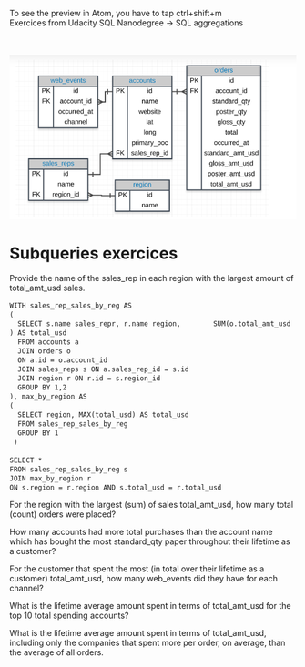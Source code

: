 
To see the preview in Atom, you have to tap ctrl+shift+m </br>
Exercices from Udacity SQL Nanodegree -> SQL aggregations  </br> </br> </br>


![](assets/groupy_by-82530243.PNG)

# Subqueries  exercices

Provide the name of the sales_rep in each region with the largest amount of total_amt_usd sales.
```
WITH sales_rep_sales_by_reg AS
(
  SELECT s.name sales_repr, r.name region, 	      SUM(o.total_amt_usd ) AS total_usd
  FROM accounts a
  JOIN orders o
  ON a.id = o.account_id
  JOIN sales_reps s ON a.sales_rep_id = s.id
  JOIN region r ON r.id = s.region_id
  GROUP BY 1,2
), max_by_region AS
(
  SELECT region, MAX(total_usd) AS total_usd
  FROM sales_rep_sales_by_reg
  GROUP BY 1
 )

SELECT *
FROM sales_rep_sales_by_reg s
JOIN max_by_region r
ON s.region = r.region AND s.total_usd = r.total_usd
```

For the region with the largest (sum) of sales total_amt_usd, how many total (count) orders were placed?


How many accounts had more total purchases than the account name which has bought the most standard_qty paper throughout their lifetime as a customer?


For the customer that spent the most (in total over their lifetime as a customer) total_amt_usd, how many web_events did they have for each channel?


What is the lifetime average amount spent in terms of total_amt_usd for the top 10 total spending accounts?


What is the lifetime average amount spent in terms of total_amt_usd, including only the companies that spent more per order, on average, than the average of all orders.
